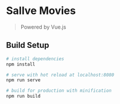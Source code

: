 # Sallve Movies

> Powered by Vue.js

## Build Setup

``` bash
# install dependencies
npm install

# serve with hot reload at localhost:8080
npm run serve

# build for production with minification
npm run build
```
